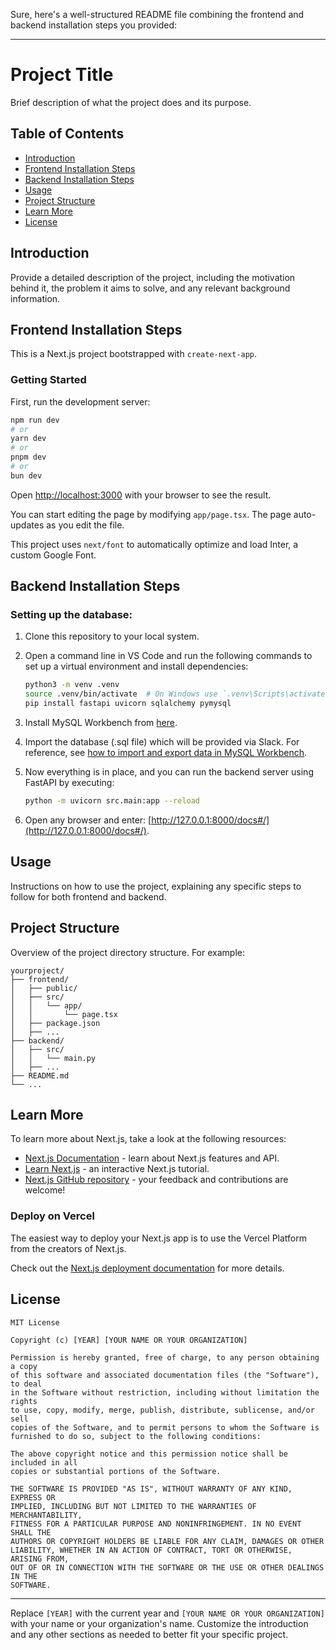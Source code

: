Sure, here's a well-structured README file combining the frontend and backend installation steps you provided:

---

# Project Title

Brief description of what the project does and its purpose.

## Table of Contents
- [Introduction](#introduction)
- [Frontend Installation Steps](#frontend-installation-steps)
- [Backend Installation Steps](#backend-installation-steps)
- [Usage](#usage)
- [Project Structure](#project-structure)
- [Learn More](#learn-more)
- [License](#license)

## Introduction
Provide a detailed description of the project, including the motivation behind it, the problem it aims to solve, and any relevant background information.

## Frontend Installation Steps
This is a Next.js project bootstrapped with `create-next-app`.

### Getting Started
First, run the development server:

```bash
npm run dev
# or
yarn dev
# or
pnpm dev
# or
bun dev
```

Open [http://localhost:3000](http://localhost:3000) with your browser to see the result.

You can start editing the page by modifying `app/page.tsx`. The page auto-updates as you edit the file.

This project uses `next/font` to automatically optimize and load Inter, a custom Google Font.

## Backend Installation Steps

### Setting up the database:

1. Clone this repository to your local system.

2. Open a command line in VS Code and run the following commands to set up a virtual environment and install dependencies:

   ```bash
   python3 -m venv .venv
   source .venv/bin/activate  # On Windows use `.venv\Scripts\activate`
   pip install fastapi uvicorn sqlalchemy pymysql
   ```

3. Install MySQL Workbench from [here](https://dev.mysql.com/downloads/workbench/).

4. Import the database (.sql file) which will be provided via Slack. For reference, see [how to import and export data in MySQL Workbench](https://www.geeksforgeeks.org/how-to-import-and-export-data-to-database-in-mysql-workbench/).

5. Now everything is in place, and you can run the backend server using FastAPI by executing:

   ```bash
   python -m uvicorn src.main:app --reload
   ```

6. Open any browser and enter: [http://127.0.0.1:8000/docs#/](http://127.0.0.1:8000/docs#/).

## Usage
Instructions on how to use the project, explaining any specific steps to follow for both frontend and backend.

## Project Structure
Overview of the project directory structure. For example:

```
yourproject/
├── frontend/
│   ├── public/
│   ├── src/
│   │   └── app/
│   │       └── page.tsx
│   ├── package.json
│   ├── ...
├── backend/
│   ├── src/
│   │   └── main.py
│   ├── ...
├── README.md
└── ...
```

## Learn More
To learn more about Next.js, take a look at the following resources:

- [Next.js Documentation](https://nextjs.org/docs) - learn about Next.js features and API.
- [Learn Next.js](https://nextjs.org/learn) - an interactive Next.js tutorial.
- [Next.js GitHub repository](https://github.com/vercel/next.js) - your feedback and contributions are welcome!

### Deploy on Vercel
The easiest way to deploy your Next.js app is to use the Vercel Platform from the creators of Next.js.

Check out the [Next.js deployment documentation](https://nextjs.org/docs/deployment) for more details.

## License
```
MIT License

Copyright (c) [YEAR] [YOUR NAME OR YOUR ORGANIZATION]

Permission is hereby granted, free of charge, to any person obtaining a copy
of this software and associated documentation files (the "Software"), to deal
in the Software without restriction, including without limitation the rights
to use, copy, modify, merge, publish, distribute, sublicense, and/or sell
copies of the Software, and to permit persons to whom the Software is
furnished to do so, subject to the following conditions:

The above copyright notice and this permission notice shall be included in all
copies or substantial portions of the Software.

THE SOFTWARE IS PROVIDED "AS IS", WITHOUT WARRANTY OF ANY KIND, EXPRESS OR
IMPLIED, INCLUDING BUT NOT LIMITED TO THE WARRANTIES OF MERCHANTABILITY,
FITNESS FOR A PARTICULAR PURPOSE AND NONINFRINGEMENT. IN NO EVENT SHALL THE
AUTHORS OR COPYRIGHT HOLDERS BE LIABLE FOR ANY CLAIM, DAMAGES OR OTHER
LIABILITY, WHETHER IN AN ACTION OF CONTRACT, TORT OR OTHERWISE, ARISING FROM,
OUT OF OR IN CONNECTION WITH THE SOFTWARE OR THE USE OR OTHER DEALINGS IN THE
SOFTWARE.
```

---

Replace `[YEAR]` with the current year and `[YOUR NAME OR YOUR ORGANIZATION]` with your name or your organization's name. Customize the introduction and any other sections as needed to better fit your specific project.
